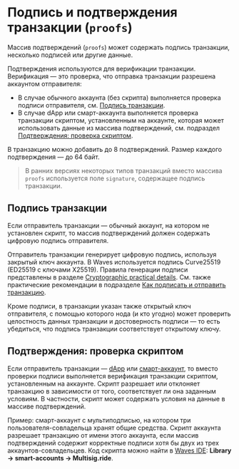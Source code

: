 # Подпись и подтверждения транзакции (`proofs`)

Массив подтверждений (`proofs`) может содержать подпись транзакции, несколько подписей или другие данные.

Подтверждения используются для верификации транзакции. Верификация — это проверка, что отправка транзакции разрешена аккаунтом отправителя:

* В случае обычного аккаунта (без скрипта) выполняется проверка подписи отправителя, см. [Подпись транзакции](#подпись-транзакции).
* В случае dApp или смарт-аккаунта выполняется проверка транзакции скриптом, установленным на аккаунте, которая может использовать данные из массива подтверждений, см. подраздел [Подтверждения: проверка скриптом](#подтверждения-проверка-скриптом).

В транзакцию можно добавить до 8 подтверждений. Размер каждого подтверждения — до 64 байт.

> В ранних версиях некоторых типов транзакций вместо массива `proofs` используется поле `signature`, содержащее подпись транзакции.

## Подпись транзакции

Если отправитель транзакции — обычный аккаунт, на котором не установлен скрипт, то массив подтверждений должен содержать цифровую подпись отправителя.

Отправитель транзакции генерирует цифровую подпись, используя закрытый ключ аккаунта. В Waves используется подпись Curve25519 (ED25519 с ключами X25519). Правила генерации подписи представлены в разделе [Cryptographic practical details](/en/blockchain/waves-protocol/cryptographic-practical-details). См. также практические рекомендации в подразделе [Как подписать и отправить транзакцию](/ru/blockchain/transaction/#как-подписать-и-отправить-транзакцию).

Кроме подписи, в транзакции указан также открытый ключ отправителя, с помощью которого нода (и кто угодно) может проверить целостность данных транзакции и достоверность подписи — то есть убедиться, что подпись транзакции соответствует открытому ключу.

## Подтверждения: проверка скриптом

Если отправитель транзакции — [dApp](/ru/blockchain/account/dapp) или [смарт-аккаунт](/ru/blockchain/account/smart-account), то вместо проверки подписи выполняется верификация транзакции скриптом, установленным на аккаунте. Скрипт разрешает или отклоняет транзакцию в зависимости от того, соответствует ли она заданным условиям. В частности, скрипт может содержать условия на данные в массиве подтверждений.

Пример: смарт-аккаунт с мультиподписью, на котором три пользователя-совладельца хранят общие средства. Скрипт аккаунта разрешает транзакцию от имени этого аккаунта, если массив подтверждений содержит корректные подписи хотя бы двух из трех аккаунтов-совладельцев. Код скрипта можно найти в [Waves IDE](https://waves-ide.com/): **Library → smart-accounts → Multisig.ride**.
